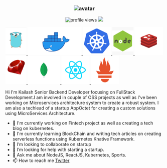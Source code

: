 
<h3 align="center">
   <img src="https://avatars3.githubusercontent.com/u/11419095?s=180&v=4" alt="avatar">
</h3>
<p align="center">
   <img src="https://gpvc.arturio.dev/kailashyogeshwar85" alt="profile views">   
    <a href="https://twitter.com/intent/follow?screen_name=kailash8591&tw_p=followbutton"><img src="https://img.shields.io/twitter/follow/kailash8591?label=%40kailash8591&style=social"></a> 
</p>

<p float="left">
  <a href="https://golang.org/" target="_blank" >
    <img src="https://raw.githubusercontent.com/kailashyogeshwar85/kailashyogeshwar85/master/images//golang.jpg"  height="90" />
  </a>
  <a href="https://www.docker.com/" target="_blank" >
    <img src="https://raw.githubusercontent.com/kailashyogeshwar85/kailashyogeshwar85/master/images/docker.jpg"  height="90" /> 
  </a>
  <a href="https://kubernetes.io/" target="_blank" >
    <img src="https://raw.githubusercontent.com/kailashyogeshwar85/kailashyogeshwar85/master/images/k8.png"  height="90" />
  </a>
  <a href="https://nodejs.org/" target="_blank" >
    <img src="https://raw.githubusercontent.com/kailashyogeshwar85/kailashyogeshwar85/master/images/nodejs.jpg"  height="90" />
  </a>
  <a href="https://redis.io/" target="_blank" >
    <img src="https://raw.githubusercontent.com/kailashyogeshwar85/kailashyogeshwar85/master/images/redis.png"  height="90" />
  </a>
  <a href="https://ruby-lang.org/" target="_blank" >
    <img src="https://raw.githubusercontent.com/kailashyogeshwar85/kailashyogeshwar85/master/images/ruby.jpg"  height="90" />
  </a>
  <a href="https://mongodb.org/" target="_blank" >
    <img src="https://raw.githubusercontent.com/kailashyogeshwar85/kailashyogeshwar85/master/images/mongo.png"  height="90" />
  </a>
  <a href="https://reactjs.org/" target="_blank" >
    <img src="https://raw.githubusercontent.com/kailashyogeshwar85/kailashyogeshwar85/master/images/react.jpg"  height="90" />
  </a>
  <a href="https://prometheus.io/" target="_blank" >
    <img src="https://raw.githubusercontent.com/kailashyogeshwar85/kailashyogeshwar85/master/images/prometheus.png"  height="90" />
  </a>
 </p>


Hi I'm Kailash Senior Backend Developer focusing on FullStack Development.I am involved in couple of OSS projects as well as I've been working on Microservices architecture system to create a robust system. I am also a techlead of a startup AppOctet for creating a custom solutions using MicroServices Architecture.

- 🔭 I'm currently working on Fintech project as well as creating a tech blog on kubernetes.
- 🌱 I'm currently learning BlockChain and writing tech articles on creating serverless functions using Kubernetes Knative Framework. 
- 👯 I’m looking to collaborate on startup
- 🤔 I’m looking for help with starting a startup.
- 💬 Ask me about NodeJS, ReactJS, Kubernetes, Sports.
- 📫 How to reach me [Twitter](https://twitter.com/kailash8591)

